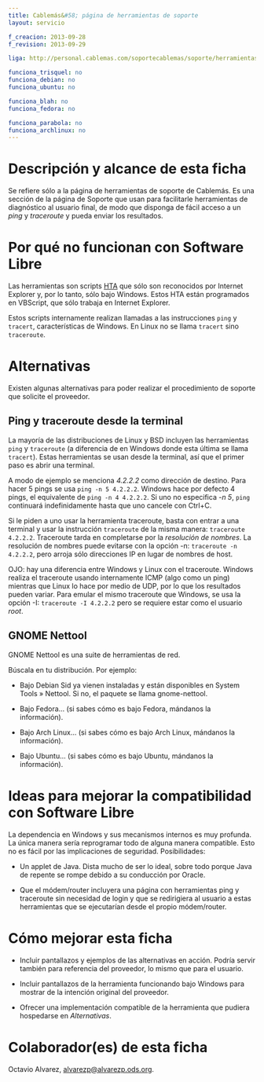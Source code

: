 ```yaml
---
title: Cablemás&#58; página de herramientas de soporte
layout: servicio

f_creacion: 2013-09-28
f_revision: 2013-09-29

liga: http://personal.cablemas.com/soportecablemas/soporte/herramientas.html

funciona_trisquel: no
funciona_debian: no
funciona_ubuntu: no

funciona_blah: no
funciona_fedora: no

funciona_parabola: no
funciona_archlinux: no
---
```


# Descripción y alcance de esta ficha

Se refiere sólo a la página de herramientas de soporte de Cablemás. Es una sección de la página de Soporte que usan para facilitarle herramientas de diagnóstico al usuario final, de modo que disponga de fácil acceso a un *ping* y *traceroute* y pueda enviar los resultados.

# Por qué no funcionan con Software Libre

Las herramientas son scripts [HTA](https://es.wikipedia.org/wiki/Aplicaciones_en_HTML) que sólo son reconocidos por Internet Explorer y, por lo tanto, sólo bajo Windows. Estos HTA están programados en VBScript, que sólo trabaja en Internet Explorer.

Estos scripts internamente realizan llamadas a las instrucciones `ping` y `tracert`, características de Windows. En Linux no se llama `tracert` sino `traceroute`.

# Alternativas

Existen algunas alternativas para poder realizar el procedimiento de soporte que solicite el proveedor.

## Ping y traceroute desde la terminal

La mayoría de las distribuciones de Linux y BSD incluyen las herramientas `ping` y `traceroute` (a diferencia de en Windows donde esta última se llama `tracert`). Estas herramientas se usan desde la terminal, así que el primer paso es abrir una terminal.

A modo de ejemplo se menciona *4.2.2.2* como dirección de destino. Para hacer 5 pings se usa `ping -n 5 4.2.2.2`. Windows hace por defecto 4 pings, el equivalente de `ping -n 4 4.2.2.2`. Si uno no especifica *-n 5*, `ping` continuará indefinidamente hasta que uno cancele con Ctrl+C.

Si le piden a uno usar la herramienta traceroute, basta con entrar a una terminal y usar la instrucción `traceroute` de la misma manera: `traceroute 4.2.2.2`. Traceroute tarda en completarse por la *resolución de nombres*. La resolución de nombres puede evitarse con la opción -n: `traceroute -n 4.2.2.2`, pero arroja sólo direcciones IP en lugar de nombres de host.

OJO: hay una diferencia entre Windows y Linux con el traceroute. Windows realiza el traceroute usando internamente ICMP (algo como un ping) mientras que Linux lo hace por medio de UDP, por lo que los resultados pueden variar. Para emular el mismo traceroute que Windows, se usa la opción -I: `traceroute -I 4.2.2.2` pero se requiere estar como el usuario *root*.

## GNOME Nettool

GNOME Nettool es una suite de herramientas de red.

Búscala en tu distribución. Por ejemplo:

* Bajo Debian Sid ya vienen instaladas y están disponibles en System Tools » Nettool. Si no, el paquete se llama gnome-nettool.

* Bajo Fedora... (si sabes cómo es bajo Fedora, mándanos la información).

* Bajo Arch Linux... (si sabes cómo es bajo Arch Linux, mándanos la información).

* Bajo Ubuntu... (si sabes cómo es bajo Ubuntu, mándanos la información).

# Ideas para mejorar la compatibilidad con Software Libre

La dependencia en Windows y sus mecanismos internos es muy profunda. La única manera sería reprogramar todo de alguna manera compatible. Esto no es fácil por las implicaciones de seguridad. Posibilidades:

* Un applet de Java. Dista mucho de ser lo ideal, sobre todo porque Java de repente se rompe debido a su conducción por Oracle.

* Que el módem/router incluyera una página con herramientas ping y traceroute sin necesidad de login y que se redirigiera al usuario a estas herramientas que se ejecutarían desde el propio módem/router.

# Cómo mejorar esta ficha

* Incluir pantallazos y ejemplos de las alternativas en acción. Podría servir también para referencia del proveedor, lo mismo que para el usuario.

* Incluir pantallazos de la herramienta funcionando bajo Windows para mostrar de la intención original del proveedor.

* Ofrecer una implementación compatible de la herramienta que pudiera hospedarse en *Alternativas*.

# Colaborador(es) de esta ficha

Octavio Alvarez, alvarezp@alvarezp.ods.org.
